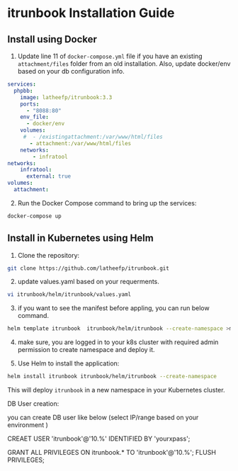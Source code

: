 
# itrunbook Installation Guide

## Install using Docker

1. Update line 11 of `docker-compose.yml` file if you have an existing `attachment/files` folder from an old installation. Also, update docker/env based on your db configuration info.

```yaml
services:
  phpbb:
    image: latheefp/itrunbook:3.3
    ports:
      - "8088:80"
    env_file:
      - docker/env
    volumes:
     #  - /existingattachment:/var/www/html/files
       - attachment:/var/www/html/files
    networks:
        - infratool     
networks:
    infratool:
      external: true
volumes:
  attachment:
```

2. Run the Docker Compose command to bring up the services:

```bash
docker-compose up
```

## Install in Kubernetes using Helm

1. Clone the repository:

```bash
git clone https://github.com/latheefp/itrunbook.git
```

2. update values.yaml based on your requerments. 

```bash
vi itrunbook/helm/itrunbook/values.yaml

```
3. if you want to see the manifest before appling, you can run below command.

```bash
helm template itrunbook  itrunbook/helm/itrunbook --create-namespace >manifest.yaml
```


4. make sure, you are logged in to your k8s cluster with required admin permission to create namespace and deploy it. 

5. Use Helm to install the application:

```bash
helm install itrunbook itrunbook/helm/itrunbook --create-namespace
```

This will deploy `itrunbook` in a new namespace in your Kubernetes cluster.


DB User creation:

you can create DB user like below (select IP/range based on your environment )

CREAET  USER 'itrunbook'@'10.%' IDENTIFIED BY 'yourxpass';

GRANT ALL PRIVILEGES ON itrunbook.* TO 'itrunbook'@'10.%';
FLUSH PRIVILEGES;